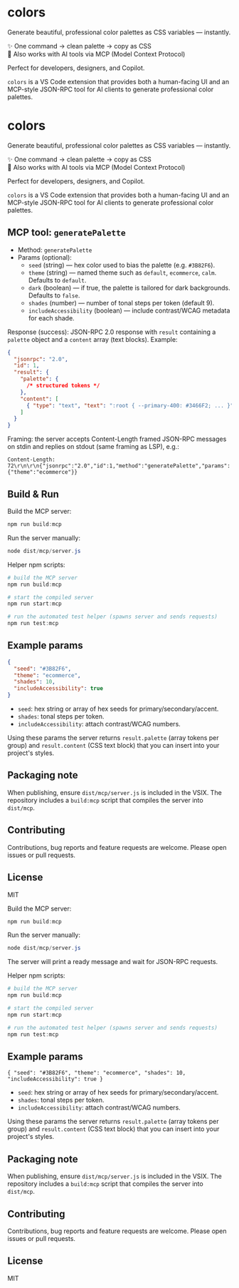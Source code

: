 # colors

Generate beautiful, professional color palettes as CSS variables — instantly.

✨ One command → clean palette → copy as CSS  
🤖 Also works with AI tools via MCP (Model Context Protocol)

Perfect for developers, designers, and Copilot.

`colors` is a VS Code extension that provides both a human-facing UI and an MCP-style JSON-RPC tool for AI clients to generate professional color palettes.

# colors

Generate beautiful, professional color palettes as CSS variables — instantly.

✨ One command → clean palette → copy as CSS  
🤖 Also works with AI tools via MCP (Model Context Protocol)

Perfect for developers, designers, and Copilot.

`colors` is a VS Code extension that provides both a human-facing UI and an MCP-style JSON-RPC tool for AI clients to generate professional color palettes.

## MCP tool: `generatePalette`

- Method: `generatePalette`
- Params (optional):
  - `seed` (string) — hex color used to bias the palette (e.g. `#3B82F6`).
  - `theme` (string) — named theme such as `default`, `ecommerce`, `calm`. Defaults to `default`.
  - `dark` (boolean) — if true, the palette is tailored for dark backgrounds. Defaults to `false`.
  - `shades` (number) — number of tonal steps per token (default 9).
  - `includeAccessibility` (boolean) — include contrast/WCAG metadata for each shade.

Response (success): JSON-RPC 2.0 response with `result` containing a `palette` object and a `content` array (text blocks). Example:

```json
{
  "jsonrpc": "2.0",
  "id": 1,
  "result": {
    "palette": {
      /* structured tokens */
    },
    "content": [
      { "type": "text", "text": ":root { --primary-400: #3466F2; ... }" }
    ]
  }
}
```

Framing: the server accepts Content-Length framed JSON-RPC messages on stdin and replies on stdout (same framing as LSP), e.g.:

```
Content-Length: 72\r\n\r\n{"jsonrpc":"2.0","id":1,"method":"generatePalette","params":{"theme":"ecommerce"}}
```

## Build & Run

Build the MCP server:

```powershell
npm run build:mcp
```

Run the server manually:

```powershell
node dist/mcp/server.js
```

Helper npm scripts:

```powershell
# build the MCP server
npm run build:mcp

# start the compiled server
npm run start:mcp

# run the automated test helper (spawns server and sends requests)
npm run test:mcp
```

## Example params

```json
{
  "seed": "#3B82F6",
  "theme": "ecommerce",
  "shades": 10,
  "includeAccessibility": true
}
```

- `seed`: hex string or array of hex seeds for primary/secondary/accent.
- `shades`: tonal steps per token.
- `includeAccessibility`: attach contrast/WCAG numbers.

Using these params the server returns `result.palette` (array tokens per group) and `result.content` (CSS text block) that you can insert into your project's styles.

## Packaging note

When publishing, ensure `dist/mcp/server.js` is included in the VSIX. The repository includes a `build:mcp` script that compiles the server into `dist/mcp`.

## Contributing

Contributions, bug reports and feature requests are welcome. Please open issues or pull requests.

## License

MIT

Build the MCP server:

```powershell
npm run build:mcp
```

Run the server manually:

```powershell
node dist/mcp/server.js
```

The server will print a ready message and wait for JSON-RPC requests.

Helper npm scripts:

```powershell
# build the MCP server
npm run build:mcp

# start the compiled server
npm run start:mcp

# run the automated test helper (spawns server and sends requests)
npm run test:mcp
```

## Example params

```
{ "seed": "#3B82F6", "theme": "ecommerce", "shades": 10, "includeAccessibility": true }
```

- `seed`: hex string or array of hex seeds for primary/secondary/accent.
- `shades`: tonal steps per token.
- `includeAccessibility`: attach contrast/WCAG numbers.

Using these params the server returns `result.palette` (array tokens per group) and `result.content` (CSS text block) that you can insert into your project's styles.

## Packaging note

When publishing, ensure `dist/mcp/server.js` is included in the VSIX. The repository includes a `build:mcp` script that compiles the server into `dist/mcp`.

## Contributing

Contributions, bug reports and feature requests are welcome. Please open issues or pull requests.

## License

MIT
